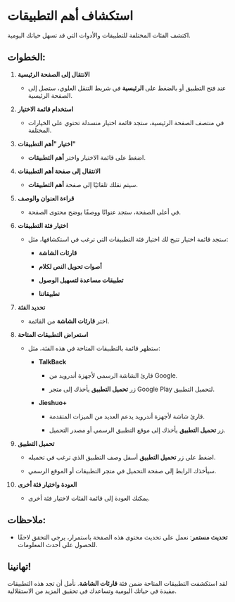 # استكشاف أهم التطبيقات

اكتشف الفئات المختلفة للتطبيقات والأدوات التي قد تسهل حياتك اليومية.

## الخطوات:

1. **الانتقال إلى الصفحة الرئيسية**

   - عند فتح التطبيق أو بالضغط على **الرئيسية** في شريط التنقل العلوي، ستصل إلى الصفحة الرئيسية.

2. **استخدام قائمة الاختيار**

   - في منتصف الصفحة الرئيسية، ستجد قائمة اختيار منسدلة تحتوي على الخيارات المختلفة.

3. **اختيار "أهم التطبيقات"**

   - اضغط على قائمة الاختيار واختر **أهم التطبيقات**.

4. **الانتقال إلى صفحة أهم التطبيقات**

   - سيتم نقلك تلقائيًا إلى صفحة **أهم التطبيقات**.

5. **قراءة العنوان والوصف**

   - في أعلى الصفحة، ستجد عنوانًا ووصفًا يوضح محتوى الصفحة.

6. **اختيار فئة التطبيقات**

   - ستجد قائمة اختيار تتيح لك اختيار فئة التطبيقات التي ترغب في استكشافها، مثل:

     - **قارئات الشاشة**

     - **أصوات تحويل النص لكلام**

     - **تطبيقات مساعدة لتسهيل الوصول**

     - **تطبيقاتنا**

7. **تحديد الفئة**

   - اختر **قارئات الشاشة** من القائمة.

8. **استعراض التطبيقات المتاحة**

   - ستظهر قائمة بالتطبيقات المتاحة في هذه الفئة، مثل:

     - **TalkBack**

       - قارئ الشاشة الرسمي لأجهزة أندرويد من Google.

       - زر **تحميل التطبيق** يأخذك إلى متجر Google Play لتحميل التطبيق.

     - **Jieshuo+**

       - قارئ شاشة لأجهزة أندرويد يدعم العديد من الميزات المتقدمة.

       - زر **تحميل التطبيق** يأخذك إلى موقع التطبيق الرسمي أو مصدر التحميل.

9. **تحميل التطبيق**

   - اضغط على زر **تحميل التطبيق** أسفل وصف التطبيق الذي ترغب في تحميله.

   - سيأخذك الرابط إلى صفحة التحميل في متجر التطبيقات أو الموقع الرسمي.

10. **العودة واختيار فئة أخرى**

    - يمكنك العودة إلى قائمة الفئات لاختيار فئة أخرى.

## ملاحظات:

- **تحديث مستمر**: نعمل على تحديث محتوى هذه الصفحة باستمرار، يرجى التحقق لاحقًا للحصول على أحدث المعلومات.

## تهانينا!

لقد استكشفت التطبيقات المتاحة ضمن فئة **قارئات الشاشة**. نأمل أن تجد هذه التطبيقات مفيدة في حياتك اليومية وتساعدك في تحقيق المزيد من الاستقلالية.